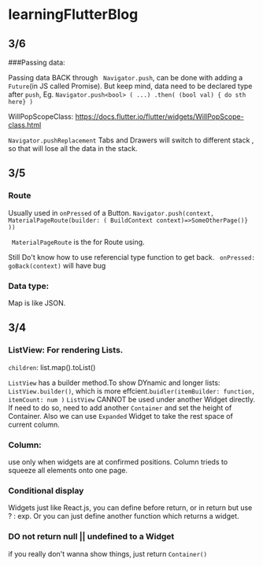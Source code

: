 # learningFlutterBlog

## 3/6
###Passing data:

Passing data BACK through ``` Navigator.push```, can be done with adding a ```Future```(in JS called Promise). But keep mind, data need to be declared type after ```push```, Eg. ```Navigator.push<bool> ( ...) .then( (bool val) { do sth here} )```

WillPopScopeClass: https://docs.flutter.io/flutter/widgets/WillPopScope-class.html 

```Navigator.pushReplacement``` Tabs and Drawers will switch to different stack , so that will lose all the data in the stack.

## 3/5
### Route

Usually used in ```onPressed``` of a Button. ```Navigator.push(context, MaterialPageRoute(builder: ( BuildContext context)=>SomeOtherPage()} ))```

``` MaterialPageRoute``` is the for Route using. 

Still Do't know how to use referencial type function to get back.   ``` onPressed: goBack(context)``` will have bug

### Data type:

Map is like JSON. 

## 3/4 

### ListView: For rendering Lists.  
```children```: list.map().toList() 

```ListView``` has a builder method.To show DYnamic and longer lists: ```ListView.builder()```, which is more effcient.``` buidler(itemBuilder: function, itemCount: num ) ```
```ListView``` CANNOT be used under another Widget directly. If need to do so, need to add another ```Container``` and set the height of Container. Also we can use  ```Expanded``` Widget to take the rest space of current column.


### Column: 
use only when widgets are at confirmed positions. Column trieds to squeeze all elements onto one page.

### Conditional display
Widgets just like React.js, you can define before return, or in return but use ? : exp. Or you can just define another function which returns a widget.

### DO not return null || undefined to a Widget
if you really don't wanna show things, just return ```Container()```

